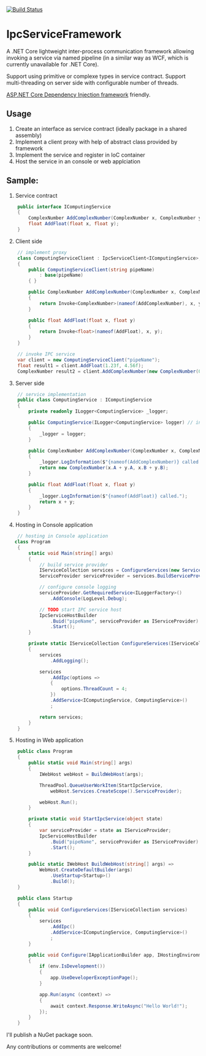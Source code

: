 [![Build Status](https://travis-ci.org/jacqueskang/IpcServiceFramework.svg?branch=develop)](https://travis-ci.org/jacqueskang/IpcServiceFramework)

# IpcServiceFramework

A .NET Core lightweight inter-process communication framework allowing invoking a service via named pipeline (in a similar way as WCF, which is currently unavailable for .NET Core).

Support using primitive or complexe types in service contract.
Support multi-threading on server side with configurable number of threads.

[ASP.NET Core Dependency Injection framework](https://docs.microsoft.com/en-us/aspnet/core/fundamentals/dependency-injection) friendly.

## Usage
 1. Create an interface as service contract (ideally package in a shared assembly)
 2. Implement a client proxy with help of abstract class provided by framework
 3. Implement the service and register in IoC container
 4. Host the service in an console or web applciation

## Sample:

1. Service contract
```csharp
    public interface IComputingService
    {
        ComplexNumber AddComplexNumber(ComplexNumber x, ComplexNumber y);
        float AddFloat(float x, float y);
    }
```

2. Client side

```csharp
	// implement proxy
    class ComputingServiceClient : IpcServiceClient<IComputingService>, IComputingService
    {
        public ComputingServiceClient(string pipeName)
            : base(pipeName)
        { }

        public ComplexNumber AddComplexNumber(ComplexNumber x, ComplexNumber y)
        {
            return Invoke<ComplexNumber>(nameof(AddComplexNumber), x, y);
        }

        public float AddFloat(float x, float y)
        {
            return Invoke<float>(nameof(AddFloat), x, y);
        }
    }
```

```csharp
	// invoke IPC service
    var client = new ComputingServiceClient("pipeName");
    float result1 = client.AddFloat(1.23f, 4.56f);
    ComplexNumber result2 = client.AddComplexNumber(new ComplexNumber(0.1f, 0.3f), new ComplexNumber(0.2f, 0.6f));
```

3. Server side

```csharp
	// service implementation
    public class ComputingService : IComputingService
    {
        private readonly ILogger<ComputingService> _logger;

        public ComputingService(ILogger<ComputingService> logger) // inject dependencies in constructor
        {
            _logger = logger;
        }

        public ComplexNumber AddComplexNumber(ComplexNumber x, ComplexNumber y)
        {
            _logger.LogInformation($"{nameof(AddComplexNumber)} called.");
            return new ComplexNumber(x.A + y.A, x.B + y.B);
        }

        public float AddFloat(float x, float y)
        {
            _logger.LogInformation($"{nameof(AddFloat)} called.");
            return x + y;
        }
    }
```

4. Hosting in Console application

```csharp
	// hosting in Console application
   class Program
    {
        static void Main(string[] args)
        {
            // build service provider
            IServiceCollection services = ConfigureServices(new ServiceCollection());
            ServiceProvider serviceProvider = services.BuildServiceProvider();

            // configure console logging
            serviceProvider.GetRequiredService<ILoggerFactory>()
                .AddConsole(LogLevel.Debug);

            // TODO start IPC service host
            IpcServiceHostBuilder
                .Buid("pipeName", serviceProvider as IServiceProvider)
                .Start();
        }

        private static IServiceCollection ConfigureServices(IServiceCollection services)
        {
            services
                .AddLogging();

            services
                .AddIpc(options =>
                {
                    options.ThreadCount = 4;
                })
                .AddService<IComputingService, ComputingService>()
                ;

            return services;
        }
    }
```

5. Hosting in Web application

```csharp
    public class Program
    {
        public static void Main(string[] args)
        {
            IWebHost webHost = BuildWebHost(args);

            ThreadPool.QueueUserWorkItem(StartIpcService,
                webHost.Services.CreateScope().ServiceProvider);

            webHost.Run();
        }

        private static void StartIpcService(object state)
        {
            var serviceProvider = state as IServiceProvider;
            IpcServiceHostBuilder
                .Buid("pipeName", serviceProvider as IServiceProvider)
                .Start();
        }

        public static IWebHost BuildWebHost(string[] args) =>
            WebHost.CreateDefaultBuilder(args)
                .UseStartup<Startup>()
                .Build();
    }
```


```csharp
    public class Startup
    {
        public void ConfigureServices(IServiceCollection services)
        {
            services
                .AddIpc()
                .AddService<IComputingService, ComputingService>()
                ;
        }

        public void Configure(IApplicationBuilder app, IHostingEnvironment env)
        {
            if (env.IsDevelopment())
            {
                app.UseDeveloperExceptionPage();
            }

            app.Run(async (context) =>
            {
                await context.Response.WriteAsync("Hello World!");
            });
        }
    }
```

I'll publish a NuGet package soon.

Any contributions or comments are welcome!

